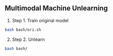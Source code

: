 ## Multimodal Machine Unlearning

1. Step 1. Train original model
```bash
bash bash/ori.sh
```

2. Step 2. Unlearn
```bash
bash bash/
```